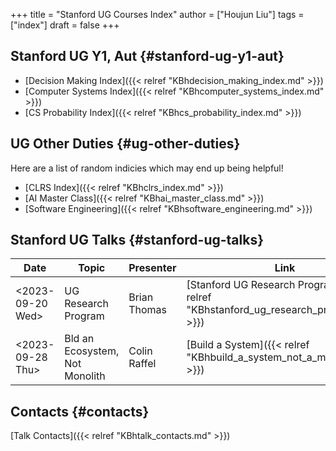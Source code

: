 +++
title = "Stanford UG Courses Index"
author = ["Houjun Liu"]
tags = ["index"]
draft = false
+++

## Stanford UG Y1, Aut {#stanford-ug-y1-aut}

-   [Decision Making Index]({{< relref "KBhdecision_making_index.md" >}})
-   [Computer Systems Index]({{< relref "KBhcomputer_systems_index.md" >}})
-   [CS Probability Index]({{< relref "KBhcs_probability_index.md" >}})


## UG Other Duties {#ug-other-duties}

Here are a list of random indicies which may end up being helpful!

-   [CLRS Index]({{< relref "KBhclrs_index.md" >}})
-   [AI Master Class]({{< relref "KBhai_master_class.md" >}})
-   [Software Engineering]({{< relref "KBhsoftware_engineering.md" >}})


## Stanford UG Talks {#stanford-ug-talks}

| Date                                                                                         | Topic                          | Presenter    | Link                                                                                |
|----------------------------------------------------------------------------------------------|--------------------------------|--------------|-------------------------------------------------------------------------------------|
| <span class="timestamp-wrapper"><span class="timestamp">&lt;2023-09-20 Wed&gt;</span></span> | UG Research Program            | Brian Thomas | [Stanford UG Research Program]({{< relref "KBhstanford_ug_research_program.md" >}}) |
| <span class="timestamp-wrapper"><span class="timestamp">&lt;2023-09-28 Thu&gt;</span></span> | Bld an Ecosystem, Not Monolith | Colin Raffel | [Build a System]({{< relref "KBhbuild_a_system_not_a_monolyth.md" >}})              |


## Contacts {#contacts}

[Talk Contacts]({{< relref "KBhtalk_contacts.md" >}})
